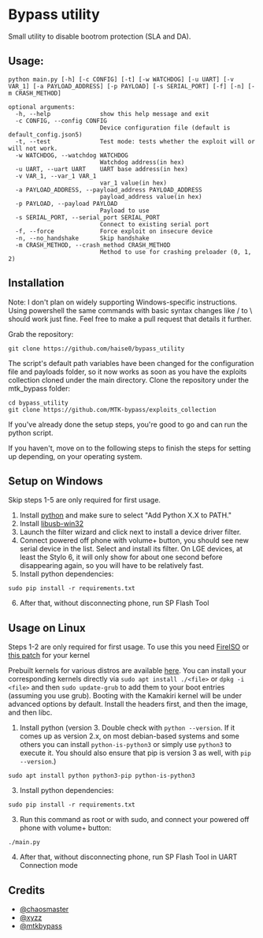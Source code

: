 # Bypass utility
Small utility to disable bootrom protection (SLA and DA).

## Usage:
```
python main.py [-h] [-c CONFIG] [-t] [-w WATCHDOG] [-u UART] [-v VAR_1] [-a PAYLOAD_ADDRESS] [-p PAYLOAD] [-s SERIAL_PORT] [-f] [-n] [-m CRASH_METHOD]

optional arguments:
  -h, --help              show this help message and exit
  -c CONFIG, --config CONFIG
                          Device configuration file (default is default_config.json5)
  -t, --test              Test mode: tests whether the exploit will or will not work.
  -w WATCHDOG, --watchdog WATCHDOG
                          Watchdog address(in hex)
  -u UART, --uart UART    UART base address(in hex)
  -v VAR_1, --var_1 VAR_1
                          var_1 value(in hex)
  -a PAYLOAD_ADDRESS, --payload_address PAYLOAD_ADDRESS
                          payload_address value(in hex)
  -p PAYLOAD, --payload PAYLOAD
                          Payload to use
  -s SERIAL_PORT, --serial_port SERIAL_PORT
                          Connect to existing serial port
  -f, --force             Force exploit on insecure device
  -n, --no_handshake      Skip handshake
  -m CRASH_METHOD, --crash_method CRASH_METHOD
                          Method to use for crashing preloader (0, 1, 2)
```

## Installation
Note: I don't plan on widely supporting Windows-specific instructions. Using powershell the same commands with basic syntax changes like / to \ should work just fine. Feel free to make a pull request that details it further.

Grab the repository:
```
git clone https://github.com/haise0/bypass_utility
```

The script's default path variables have been changed for the configuration file and payloads folder, so it now works as soon as you have the exploits collection cloned under the main directory. Clone the repository under the mtk_bypass folder:
```
cd bypass_utility
git clone https://github.com/MTK-bypass/exploits_collection 
```

If you've already done the setup steps, you're good to go and can run the python script.

If you haven't, move on to the following steps to finish the steps for setting up depending, on your operating system.

## Setup on Windows
Skip steps 1-5 are only required for first usage.

1. Install [python](https://www.python.org/downloads) and make sure to select "Add Python X.X to PATH."
2. Install [libusb-win32](https://sourceforge.net/projects/libusb-win32/files/libusb-win32-releases/1.2.6.0/libusb-win32-devel-filter-1.2.6.0.exe/download)
3. Launch the filter wizard and click next to install a device driver filter.
4. Connect powered off phone with volume+ button, you should see new serial device in the list. Select and install its filter. On LGE devices, at least the Stylo 6, it will only show for about one second before disappearing again, so you will have to be relatively fast.
5. Install python dependencies:
```
sudo pip install -r requirements.txt
```
6. After that, without disconnecting phone, run SP Flash Tool


## Usage on Linux
Steps 1-2 are only required for first usage.
To use this you need [FireISO](https://github.com/amonet-kamakiri/fireiso/releases) or [this patch](https://github.com/amonet-kamakiri/kamakiri/blob/master/kernel.patch) for your kernel

Prebuilt kernels for various distros are available [here](https://github.com/amonet-kamakiri/prebuilt-kernels). You can install your corresponding kernels directly via `sudo apt install ./<file>` or `dpkg -i <file>` and then `sudo update-grub` to add them to your boot entries (assuming you use grub). Booting with the Kamakiri kernel will be under advanced options by default. Install the headers first, and then the image, and then libc.

1. Install python (version 3. Double check with `python --version`. If it comes up as version 2.x, on most debian-based systems and some others you can install `python-is-python3` or simply use `python3` to execute it. You should also ensure that pip is version 3 as well, with `pip --version`.)
```
sudo apt install python python3-pip python-is-python3
```
3. Install python dependencies:
```
sudo pip install -r requirements.txt
```
3. Run this command as root or with sudo, and connect your powered off phone with volume+ button:
```
./main.py
```
4. After that, without disconnecting phone, run SP Flash Tool in UART Connection mode

## Credits
- [@chaosmaster](https://github.com/chaosmaster)
- [@xyzz](https://github.com/xyzz)
- [@mtkbypass](https://github.com/MTK-bypass/)
